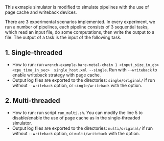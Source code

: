 This exmaple simulator is modified to simulate pipelines with the use of page cache 
and writeback devices.

There are 3 experimental scenarios implemented. In every experiment, we run a number of 
pipelines, each pipeline consists of 3 sequential tasks, which read an input file, 
do some computations, then write the output to a file. The output of a task is the input of 
the following task.

## 1. Single-threaded
 - How to run: run `wrench-example-bare-metal-chain 1 <input_size_in_gb> <cpu_time_in_sec> 
 single_host.xml --single`. Run with `--writeback` to enable writeback strategy with page cache.
 - Output log files are exported to the directories: `single/original/` if run 
 without `--writeback` option, or `single/writeback` with the option. 
 
## 2. Multi-threaded
 - How to run: run script `run_multi.sh`. You can modify the line 5 to disable/enable 
 the use of page cache as in the single-threaded simulator.
 - Output log files are exported to the directories: `multi/original/` if run 
  without `--writeback` option, or `multi/writeback` with the option.